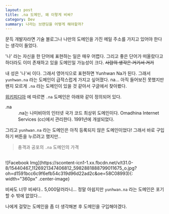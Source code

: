 ```yaml
---
layout: post
title: .na 도메인, 왜 이렇게 비싸?
category: Dev
summary: 나라는 브랜딩을 어떻게 해야할까?
---
```


문득 개발자라면 기술 블로그나 나만의 도메인을 가진 메일 주소를 가지고 있어야 한다는 생각이 들었다.

'나' 라는 자신을 한 단어에 표현하는 일은 매우 어렵다. 그리고 좋은 단어가 떠올랐다고 하더라도 이미 존재하고 있을 도메인일 가능성이 크다.
<del>사람의 생각은 거기서 거기</del>

내 성은 '나'씨 이다. 그래서 영어식으로 표현하면 Yunhwan Na가 된다. 그래서 `yunhwan.na` 라는 도메인이 급작스럽게 가지고 싶어졌다.
na... 아직 들어보진 못했지만 왠지 모르게 `.na` 라는 도메인이 있을 것 같아서 구글에서 찾아봤다.

[위키피디아](https://ko.wikipedia.org/wiki/.na) 에 따르면 `.na` 도메인은 아래와 같이 정의되어 있다.

<dl>
  <dt>.na</dt>
  <dd>.na는 나미비아의 인터넷 국가 코드 최상위 도메인이다. Omadhina Internet Services (cc)에서 관리한다. 1991년에 개설되었다.</dd>
</dl>

그리고 `yunhwan.na` 라는 도메인은 아직 등록되지 않은 도메인이었다! 그래서 바로 구입하기 버튼을 누르려고 했지만..

> 충격과 공포의 `.na` 도메인의 가격

<br>
![Facebook Img](https://scontent-icn1-1.xx.fbcdn.net/v/t31.0-8/15440467_1126921347406812_5982881888799011675_o.jpg?oh=d1591bcc6c9f6efb54c319d96d22ad2c&oe=58C08993){: width="360px" .center-image}
<br>

비싸도 너무 비싸다.. 5,000달러라니... 정말 아쉽지만 `yunhwan.na` 라는 도메인은 포기할 수 밖에 없었다...

나에게 걸맞는 도메인을 좀 더 생각해본 후 도메인을 구입해야겠다.
